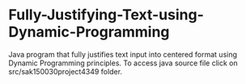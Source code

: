 # Fully-Justifying-Text-using-Dynamic-Programming
Java program that fully justifies text input into centered format using Dynamic Programming principles. 
To access java source file click on src/sak150030project4349 folder.
